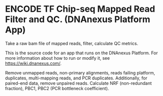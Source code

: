 <!-- dx-header -->
# ENCODE TF Chip-seq Mapped Read Filter and QC. (DNAnexus Platform App)

Take a raw bam file of mapped reads, filter, calculate QC metrics.

This is the source code for an app that runs on the DNAnexus Platform.
For more information about how to run or modify it, see
https://wiki.dnanexus.com/.
<!-- /dx-header -->

Remove unmapped reads, non-primary alignments, reads failing platform, duplicates, multi-mapping reads, and PCR duplicates.  Additionally, for paired-end data, remove unpaired reads.  Calculate NRF (non-redundant fraction), PBC1, PBC2 (PCR bottleneck coefficient).

<!--
TODO: This app directory was automatically generated by dx-app-wizard;
please edit this Readme.md file to include essential documentation about
your app that would be helpful to users. (Also see the
Readme.developer.md.) Once you're done, you can remove these TODO
comments.

For more info, see https://wiki.dnanexus.com/Developer-Portal.
-->

